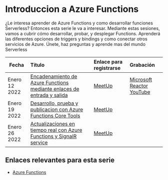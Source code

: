 # Introduccion a Azure Functions

¿Le interesa aprender de Azure Functions y como desarrollar funciones Serverless? Entonces esta serie le va a interesar. Mediante estas sesiones, vamos a cubrir cómo desarrollar, probar, y desplegar Functions. Aprenderá las diferentes opciones de triggers y bindings y como conectar otros servicios de Azure. Únete, haz preguntas y aprende mas del mundo Serverless


 Fecha | Título |  Enlace para registrarse | Grabación
---       | :---   | :--- | :---
Enero 12 2022 |[Encadenamiento de Azure Functions mediante enlaces de entrada y salida](encadenamiento/README.md)                     |  [MeetUp](https://www.meetup.com/Microsoft-Reactor-New-York/events/282293807/)      | [Microsoft Reactor YouTube](https://youtu.be/-DXO1-V0tYA)
Enero 19 2022 |[Desarrollo, prueba y publicacion con Azure Functions Core Tools](desarollo/README.md)   | [MeetUp](https://www.meetup.com/Microsoft-Reactor-New-York/events/282293784/)        |       
Enero 26 2022 | [Actualizaciones en tiempo real con Azure Functions y SignalR service](signalr/README.md)                 | [MeetUp](https://www.meetup.com/Microsoft-Reactor-New-York/events/282293807/)        |      

## Enlaces relevantes para esta serie

- [Azure Functions](https://azure.microsoft.com/services/functions/)
